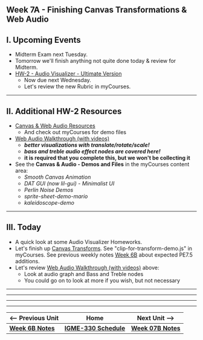 ## Week 7A - Finishing Canvas Transformations & Web Audio

## I. Upcoming Events
- Midterm Exam next Tuesday.
- Tomorrow we'll finish anything not quite done today & review for Midterm.
- [HW-2 - Audio Visualizer - Ultimate Version](../hw/hw-2.md)
  - Now due next Wednesday.
  - Let's review the new Rubric in myCourses.

<hr>

## II. Additional HW-2 Resources
- [Canvas & Web Audio Resources](../notes/canvas-resources.md)
  - And check out myCourses for demo files
- [Web Audio Walkthrough (with videos)](../notes/webaudio-walkthrough.md)
  - ***better visualizations with translate/rotate/scale!***
  - ***bass and treble audio effect nodes are covered here!***
  - **it is required that you complete this, but we won't be collecting it**
 - See the **Canvas & Audio - Demos and Files** in the myCourses content area:
   - *Smooth Canvas Animation*
   - *DAT GUI (now lil-gui) - Minimalist UI* 
   - *Perlin Noise Demos*
   - *sprite-sheet-demo-mario*
   - *kaleidoscope-demo*

<hr>

## III. Today
- A quick look at some Audio Visualizer Homeworks.
- Let's finish up [Canvas Transforms](../notes/something.md). See "clip-for-transform-demo.js" in myCourses.
   See previous weekly notes [Week 6B](06B.md) about expected PE7.5 additions.
- Let's review [Web Audio Walkthrough (with videos)](../notes/webaudio-walkthrough.md) above:
  - Look at audio graph and Bass and Treble nodes
  - You could go on to look at more if you wish, but not necessary
 
<hr><hr>

<hr><hr>

| <-- Previous Unit | Home | Next Unit -->
| --- | --- | --- 
| [**Week 6B Notes**](06B.md)  |  [**IGME-330 Schedule**](../schedule.md) | [**Week 07B Notes**](07B.md)
